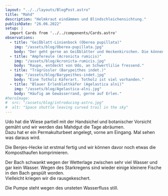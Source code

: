 ```yaml
---
layout: "../../layouts/BlogPost.astro"
title: "Mahd"
description: "Helmkraut eindämmen und Blindschleichensichtung."
publishDate: "26.06.2022"
setup: |
  import Cards from '../../components/Cards.astro'
observations:
  - title: "Geißblatt-Linienbock (Oberea pupillata)"
    img: "/assets/blog/Oberea-pupillata.jpg"
    body: "Der geht gerne an Geißblätter und Heckenkirschen. Die können wir mal suchen im Gelände."
  - title: "Ampfereule (Acronicta rumicis)"
    img: "/assets/blog/Acronicta-rumicis.jpg"
    body: "Raupe, entdeckt von Udo, an Schwertlilie fressend."
  - title: "Trägrüssler (Barypeithes indet.)"
    img: "/assets/blog/Barypeithes-indet.jpg"
    body: "Eine Totholz Käferart. Totholz ist viel vorhanden."
  - title: "Blauer Erlenblattkäfer (Agelastica alni)"
    img: "/assets/blog/Agelastica-alni.jpg"
    body: "Häufig am Gewässerrand, gerne auf Erlen."
#heroImage:
#  src: "/assets/blog/introducing-astro.jpg"
#  alt: "Space shuttle leaving curved trail in the sky"
---
```


Udo hat die Wiese partiell mit der Handsichel und botanischer Vorsicht gemäht und wir werden das Mahdgut die Tage abräumen.  
Dazu hat er ein Permakulturbeet angelegt, vorne am Eingang. Mal sehen was daraus wird.

Die Benjes-Hecke ist erstmal fertig und wir können davor noch etwas die Komposthaufen komprimieren.

Der Bach schwankt wegen der Wetterlage zwischen sehr viel Wasser und gar kein Wasser.
Wegen des Starkregens sind wieder einige kleinere Fische in den Bach gespült worden.  
Vielleicht kriegen wir die rausgekeschert.

Die Pumpe steht wegen des unsteten Wasserfluss still.


<Cards observations={frontmatter.observations} />
